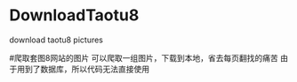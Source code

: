 # DownloadTaotu8
download taotu8 pictures

#爬取套图8网站的图片
可以爬取一组图片，下载到本地，省去每页翻找的痛苦
由于用到了数据库，所以代码无法直接使用
